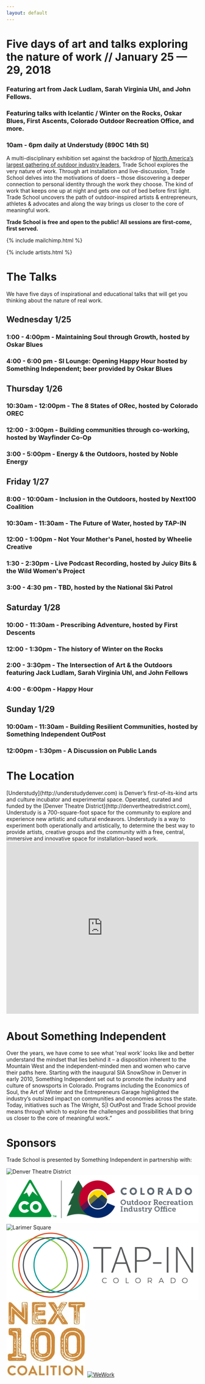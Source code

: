 ```yaml
---
layout: default
---
```



# Five days of art and talks exploring the nature of work // January 25 &mdash; 29, 2018

### Featuring art from Jack Ludlam, Sarah Virginia Uhl, and John Fellows.

### Featuring talks with Icelantic / Winter on the Rocks, Oskar Blues, First Ascents, Colorado Outdoor Recreation Office, and more.

### 10am - 6pm daily at Understudy (890C 14th St)


A multi-disciplinary exhibition set against the backdrop of [North America’s
largest gathering of outdoor industry leaders](https://www.outdoorretailer.com), Trade School explores the very nature of work. Through art installation and live-discussion, Trade School delves into the motivations of doers – those discovering a deeper connection to personal identity through the work they choose. The kind of work that keeps one up at night and gets one out of bed before first light. Trade School uncovers the path of outdoor-inspired artists & entrepreneurs, athletes & advocates and along the way brings us closer to the core of meaningful work.

**Trade School is free and open to the public! All sessions are first-come,
first served.**

{% include mailchimp.html %}

{% include artists.html %}


<h1><a name="talks">The Talks</a></h1>

We have five days of inspirational and educational talks that will get you thinking about the nature of real work. 

## Wednesday 1/25
### 1:00 - 4:00pm -	Maintaining Soul through Growth, hosted by Oskar Blues
### 4:00 - 6:00 pm - SI Lounge: Opening Happy Hour	hosted by Something Independent; beer provided by Oskar Blues

## Thursday 1/26
### 10:30am - 12:00pm	- The 8 States of ORec, hosted by Colorado OREC
### 12:00 - 3:00pm - Building communities through co-working, hosted by Wayfinder Co-Op
### 3:00 - 5:00pm -	Energy & the Outdoors, hosted by Noble Energy

## Friday 1/27
### 8:00 - 10:00am - Inclusion in the Outdoors, hosted by Next100 Coalition
### 10:30am - 11:30am - The Future of Water, hosted by TAP-IN
### 12:00 - 1:00pm - Not Your Mother's Panel, hosted by Wheelie Creative
### 1:30 - 2:30pm	- Live Podcast Recording, hosted by Juicy Bits & the Wild Women's Project
### 3:00 - 4:30 pm - TBD, hosted by the National Ski Patrol

## Saturday 1/28
### 10:00 - 11:30am - Prescribing Adventure, hosted by First Descents
### 12:00 - 1:30pm - The history of Winter on the Rocks
### 2:00 - 3:30pm	- The Intersection of Art & the Outdoors featuring Jack Ludlam, Sarah Virginia Uhl, and John Fellows
### 4:00 - 6:00pm	- Happy Hour	

## Sunday 1/29
### 10:00am - 11:30am - Building Resilient Communities, hosted by Something Independent OutPost
### 12:00pm - 1:30pm	 - A Discussion on Public Lands

<h1><a name="gethere">The Location</a></h1>
[Understudy](http://understudydenver.com) is Denver’s first-of-its-kind arts and
culture incubator and experimental space. Operated, curated and funded by the
[Denver Theatre District](http://denvertheatredistrict.com), Understudy is a 700-square-foot space for the community to explore and experience new artistic and cultural endeavors. Understudy is a way to experiment both operationally and artistically, to determine the best way to provide artists, creative groups and the community with a free, central, immersive and innovative space for installation-based work.

<iframe width="100%" height="450" frameborder="0" style="border:0"
src="https://www.google.com/maps/embed/v1/place?q=place_id:ChIJF46nztF4bIcRp71C4_p-sn4&key=AIzaSyAlRyNJifvgv8T2QFhiHG9ZgwQ1P7So8AM" allowfullscreen></iframe>


# About Something Independent
Over the years, we have come to see what 'real work' looks like and better understand the mindset that lies behind it – a disposition inherent to the Mountain West and the independent-minded men and women who carve their paths here. Starting with the inaugural SIA SnowShow in Denver in early 2010, Something Independent set out to promote the industry and culture of snowsports in Colorado. Programs including the Economics of Soul, the Art of Winter and the Entrepreneurs Garage highlighted the industry’s outsized impact on communities and economies across the state. Today, initiatives such as The Wright, S|I OutPost and Trade School provide means through which to explore the challenges and possibilities that bring us closer to the core of meaningful work.”

# Sponsors
Trade School is presented by Something Independent in partnership with:

![Denver Theatre District](/assets/logos/dtd.jpg)
![Colorado Outdoor Recreation Industry Office](/assets/logos/orec.png)
![Larimer Square]()
[![Tap-IN](/assets/logos/tapin.png)](http://tapinco.org/)
[![Next 100 Coalition](/assets/logos/next100.jpg)](http://next100coalition.org/)
[![WeWork]()](https://wework.com/)
